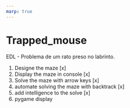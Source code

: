 ```yaml
---
marp: true
---
```

# Trapped_mouse
EDL - Problema de um rato preso no labrinto. 

1. Designe the maze [x]
2. Display the maze in console [x]
3. Solve the maze with arrow keys [x]
4. automate solving the maze with backtrack [x]
5. add intelligence to the solve [x]
6. pygame display 
 

